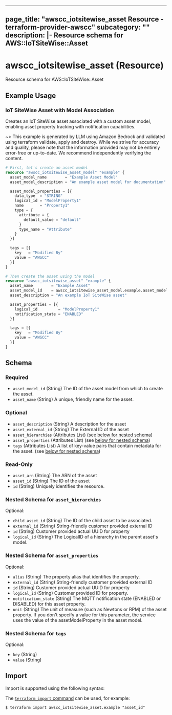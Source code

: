 
---
page_title: "awscc_iotsitewise_asset Resource - terraform-provider-awscc"
subcategory: ""
description: |-
  Resource schema for AWS::IoTSiteWise::Asset
---

# awscc_iotsitewise_asset (Resource)

Resource schema for AWS::IoTSiteWise::Asset

## Example Usage

### IoT SiteWise Asset with Model Association

Creates an IoT SiteWise asset associated with a custom asset model, enabling asset property tracking with notification capabilities.

~> This example is generated by LLM using Amazon Bedrock and validated using terraform validate, apply and destroy. While we strive for accuracy and quality, please note that the information provided may not be entirely error-free or up-to-date. We recommend independently verifying the content.

```terraform
# First, let's create an asset model
resource "awscc_iotsitewise_asset_model" "example" {
  asset_model_name        = "Example Asset Model"
  asset_model_description = "An example asset model for documentation"

  asset_model_properties = [{
    data_type  = "STRING"
    logical_id = "ModelProperty1"
    name       = "Property1"
    type = {
      attribute = {
        default_value = "default"
      }
      type_name = "Attribute"
    }
  }]

  tags = [{
    key   = "Modified By"
    value = "AWSCC"
  }]
}

# Then create the asset using the model
resource "awscc_iotsitewise_asset" "example" {
  asset_name        = "Example Asset"
  asset_model_id    = awscc_iotsitewise_asset_model.example.asset_model_id
  asset_description = "An example IoT SiteWise asset"

  asset_properties = [{
    logical_id         = "ModelProperty1"
    notification_state = "ENABLED"
  }]

  tags = [{
    key   = "Modified By"
    value = "AWSCC"
  }]
}
```

<!-- schema generated by tfplugindocs -->
## Schema

### Required

- `asset_model_id` (String) The ID of the asset model from which to create the asset.
- `asset_name` (String) A unique, friendly name for the asset.

### Optional

- `asset_description` (String) A description for the asset
- `asset_external_id` (String) The External ID of the asset
- `asset_hierarchies` (Attributes List) (see [below for nested schema](#nestedatt--asset_hierarchies))
- `asset_properties` (Attributes List) (see [below for nested schema](#nestedatt--asset_properties))
- `tags` (Attributes List) A list of key-value pairs that contain metadata for the asset. (see [below for nested schema](#nestedatt--tags))

### Read-Only

- `asset_arn` (String) The ARN of the asset
- `asset_id` (String) The ID of the asset
- `id` (String) Uniquely identifies the resource.

<a id="nestedatt--asset_hierarchies"></a>
### Nested Schema for `asset_hierarchies`

Optional:

- `child_asset_id` (String) The ID of the child asset to be associated.
- `external_id` (String) String-friendly customer provided external ID
- `id` (String) Customer provided actual UUID for property
- `logical_id` (String) The LogicalID of a hierarchy in the parent asset's model.


<a id="nestedatt--asset_properties"></a>
### Nested Schema for `asset_properties`

Optional:

- `alias` (String) The property alias that identifies the property.
- `external_id` (String) String-friendly customer provided external ID
- `id` (String) Customer provided actual UUID for property
- `logical_id` (String) Customer provided ID for property.
- `notification_state` (String) The MQTT notification state (ENABLED or DISABLED) for this asset property.
- `unit` (String) The unit of measure (such as Newtons or RPM) of the asset property. If you don't specify a value for this parameter, the service uses the value of the assetModelProperty in the asset model.


<a id="nestedatt--tags"></a>
### Nested Schema for `tags`

Optional:

- `key` (String)
- `value` (String)

## Import

Import is supported using the following syntax:

The [`terraform import` command](https://developer.hashicorp.com/terraform/cli/commands/import) can be used, for example:

```shell
$ terraform import awscc_iotsitewise_asset.example "asset_id"
```
